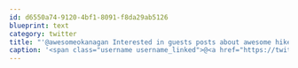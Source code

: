 ```yaml
---
id: d6550a74-9120-4bf1-8091-f8da29ab5126
blueprint: text
category: twitter
title: "'@awesomeokanagan Interested in guests posts about awesome hikes, bikes, etc? Let me know."
caption: '<span class="username username_linked">@<a href="https://twitter.com/awesomeokanagan" title="Awesome Okanagan">awesomeokanagan</a></span> Interested in guests posts about awesome hikes, bikes, etc? Let me know.'
---
```

